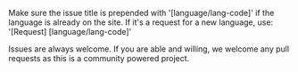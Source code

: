 Make sure the issue title is prepended with '[language/lang-code]' if the language is
already on the site.
If it's a request for a new language, use: '[Request] [language/lang-code]'

Issues are always welcome. If you are able and willing, we welcome any pull requests
as this is a community powered project.
